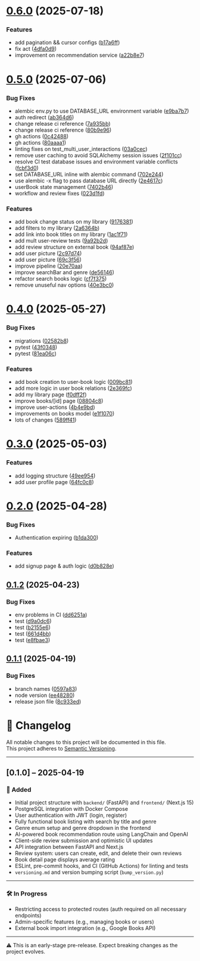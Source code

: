 # [0.6.0](https://github.com/leotonezi/sonic-library/compare/v0.5.0...v0.6.0) (2025-07-18)


### Features

* add pagination && cursor configs ([b17a6ff](https://github.com/leotonezi/sonic-library/commit/b17a6ff51d3599fcd648ac85bbcc36e80735cc23))
* fix act ([4dfa0d9](https://github.com/leotonezi/sonic-library/commit/4dfa0d93a266703121c7a3680811ca1ff120bc58))
* improvement on recommendation service ([a22b8e7](https://github.com/leotonezi/sonic-library/commit/a22b8e737abf3b37927e2c3ac624e27f80d00165))

# [0.5.0](https://github.com/leotonezi/sonic-library/compare/v0.4.0...v0.5.0) (2025-07-06)


### Bug Fixes

* alembic env.py to use DATABASE_URL environment variable ([e9ba7b7](https://github.com/leotonezi/sonic-library/commit/e9ba7b7643d6314eb28454965dc177a60ba1e02b))
* auth redirect ([ab364d6](https://github.com/leotonezi/sonic-library/commit/ab364d617e769d3771657113b68626cbbb15b5d7))
* change release ci reference ([7a935bb](https://github.com/leotonezi/sonic-library/commit/7a935bb68f337f377f9532400c1baf813de6e9f6))
* change release ci reference ([80b9e96](https://github.com/leotonezi/sonic-library/commit/80b9e9682b7dd91d09dff264de7ec6120a36f862))
* gh actions ([0c42488](https://github.com/leotonezi/sonic-library/commit/0c4248840630753ad76d8251e9abc8e110883d3f))
* gh actions ([80aaaa1](https://github.com/leotonezi/sonic-library/commit/80aaaa14d9198c6202daccc38d8da173673b18e0))
* linting fixes on test_multi_user_interactions ([03a0cec](https://github.com/leotonezi/sonic-library/commit/03a0cecbd25dab1d4fd60ba618cee8763142558c))
* remove user caching to avoid SQLAlchemy session issues ([2f101cc](https://github.com/leotonezi/sonic-library/commit/2f101cc4a9cfeef3d1cf301d328e6548f38be8aa))
* resolve CI test database issues and environment variable conflicts ([fcbf3d0](https://github.com/leotonezi/sonic-library/commit/fcbf3d0d7eb5a1d0664c969ffb7695f78efbfcf8))
* set DATABASE_URL inline with alembic command ([702e244](https://github.com/leotonezi/sonic-library/commit/702e244f6edabe3893a6297dc02d42d15b6ba280))
* use alembic -x flag to pass database URL directly ([2e4617c](https://github.com/leotonezi/sonic-library/commit/2e4617cce1895a5f2f2ad03ed98d5a35d782e0ea))
* userBook state management ([7402b46](https://github.com/leotonezi/sonic-library/commit/7402b46447c06a917be5ce75af28ac8c1a01f83c))
* workflow and review fixes ([023d1fd](https://github.com/leotonezi/sonic-library/commit/023d1fd9ad9361d5a403ee10cedba07052eb973a))


### Features

* add book change status on my library ([9176381](https://github.com/leotonezi/sonic-library/commit/9176381e8e62dc883fa4c4664ce1ff8b5197582b))
* add filters to my library ([2a6364b](https://github.com/leotonezi/sonic-library/commit/2a6364bf99bed405a5a5f5722ff1a5bed19c6ed2))
* add link into book titles on my library ([1ac1f71](https://github.com/leotonezi/sonic-library/commit/1ac1f71fe2128c8c12db494ae6bab5663178c9d9))
* add mult user-review tests ([9a92b2d](https://github.com/leotonezi/sonic-library/commit/9a92b2d356153b7604dc0658c57ec475ff3c7057))
* add review structure on external book ([94af87e](https://github.com/leotonezi/sonic-library/commit/94af87e384edbb0d712a9a10b512de5b87b88a24))
* add user picture ([2c97d74](https://github.com/leotonezi/sonic-library/commit/2c97d74855331908e72cb4f85aea235385d0904e))
* add user picture ([69c3f56](https://github.com/leotonezi/sonic-library/commit/69c3f56f82ba1ca7713759169595b18d620758cb))
* improve pipeline ([20e70aa](https://github.com/leotonezi/sonic-library/commit/20e70aa221ae41d6b7cf22eab6dbc9e940a6d426))
* improve searchBar and genre ([de56146](https://github.com/leotonezi/sonic-library/commit/de561468a8cbf68c84543e6609d72d89a3871c17))
* refactor search books logic ([cf7f375](https://github.com/leotonezi/sonic-library/commit/cf7f375376b635eba2f257f0d3009f9fb399b6e1))
* remove unuseful nav options ([40e3bc0](https://github.com/leotonezi/sonic-library/commit/40e3bc0382b37381261be71188e7958b75c864c8))

# [0.4.0](https://github.com/leotonezi/sonic-library/compare/v0.3.0...v0.4.0) (2025-05-27)


### Bug Fixes

* migrations ([02582b8](https://github.com/leotonezi/sonic-library/commit/02582b840ffaee5622ccc115488ba2e372b8672c))
* pytest ([43f0348](https://github.com/leotonezi/sonic-library/commit/43f0348d9b23c1d433b846f8d66cdc2581e09a6a))
* pytest ([81ea06c](https://github.com/leotonezi/sonic-library/commit/81ea06c79d07bdae46d8f013886dcfef98f3c45b))


### Features

* add book creation to user-book logic ([009bc81](https://github.com/leotonezi/sonic-library/commit/009bc814d549dda6d1626c0d7498e747b66ef520))
* add more logic in user book relations ([2e369fc](https://github.com/leotonezi/sonic-library/commit/2e369fc466087c36c565c7f3a278747da43b41a2))
* add my library page ([f0dff2f](https://github.com/leotonezi/sonic-library/commit/f0dff2f5a30407ab5c0fa94ab1396abaa985c8e3))
* improve books/[id] page ([08804c8](https://github.com/leotonezi/sonic-library/commit/08804c8fbfb197c2bbefbd8b6fcc12bc9f289f8a))
* improve user-actions ([4b4e9bd](https://github.com/leotonezi/sonic-library/commit/4b4e9bd1cf71270f4aeea617c8993c84dfd6e7ab))
* improvements on books model ([e1f1070](https://github.com/leotonezi/sonic-library/commit/e1f107051cb8446ac95aaa55497fb2cc2ebdcee4))
* lots of changes ([589ff41](https://github.com/leotonezi/sonic-library/commit/589ff4113e131ce276f025126b1c0de11184db2c))

# [0.3.0](https://github.com/leotonezi/sonic-library/compare/v0.2.0...v0.3.0) (2025-05-03)


### Features

* add logging structure ([49ee954](https://github.com/leotonezi/sonic-library/commit/49ee954384dc6c6ea725a582c7d60f064a68eecc))
* add user profile page ([64fc0c8](https://github.com/leotonezi/sonic-library/commit/64fc0c8bae0a182f967d2ee570f030d052901737))

# [0.2.0](https://github.com/leotonezi/sonic-library/compare/v0.1.2...v0.2.0) (2025-04-28)


### Bug Fixes

* Authentication expiring ([b1da300](https://github.com/leotonezi/sonic-library/commit/b1da3004b52f3bc4134184d03e9c150fb1136de1))


### Features

* add signup page & auth logic ([d0b828e](https://github.com/leotonezi/sonic-library/commit/d0b828ea058248e1a8d4dd180d591ed499e97278))

## [0.1.2](https://github.com/leotonezi/sonic-library/compare/v0.1.1...v0.1.2) (2025-04-23)


### Bug Fixes

* env problems in CI ([dd6251a](https://github.com/leotonezi/sonic-library/commit/dd6251a1993a9ce4378919d9d04f1be59f49259d))
* test ([d9a0dc6](https://github.com/leotonezi/sonic-library/commit/d9a0dc64fb809f7701f0830bed43fc61a6ae7364))
* test ([b2155e6](https://github.com/leotonezi/sonic-library/commit/b2155e6aad274dd5b1995023a22ffaf921d67f10))
* test ([661d4bb](https://github.com/leotonezi/sonic-library/commit/661d4bb5f2b91a030484e66fcdec0ee0374c908d))
* test ([e8fbae3](https://github.com/leotonezi/sonic-library/commit/e8fbae38534a165933e21e75c8dd9fbdce9c587d))

## [0.1.1](https://github.com/leotonezi/sonic-library/compare/v0.1.0...v0.1.1) (2025-04-19)


### Bug Fixes

* branch names ([0597a83](https://github.com/leotonezi/sonic-library/commit/0597a83d2f6a972a7e8ca01e340440b1d1a9916a))
* node version ([ee48280](https://github.com/leotonezi/sonic-library/commit/ee482804eb6447db1630853a2b9866350672bad3))
* release json file ([8c933ed](https://github.com/leotonezi/sonic-library/commit/8c933edcd48d98473e5c1301092a07704e49abb4))

# 📝 Changelog

All notable changes to this project will be documented in this file.  
This project adheres to [Semantic Versioning](https://semver.org/).

---

## [0.1.0] – 2025-04-19

### 🚀 Added
- Initial project structure with `backend/` (FastAPI) and `frontend/` (Next.js 15)
- PostgreSQL integration with Docker Compose
- User authentication with JWT (login, register)
- Fully functional book listing with search by title and genre
- Genre enum setup and genre dropdown in the frontend
- AI-powered book recommendation route using LangChain and OpenAI
- Client-side review submission and optimistic UI updates
- API integration between FastAPI and Next.js
- Review system: users can create, edit, and delete their own reviews
- Book detail page displays average rating
- ESLint, pre-commit hooks, and CI (GitHub Actions) for linting and tests
- `versioning.md` and version bumping script (`bump_version.py`)

---

### 🛠️ In Progress
- Restricting access to protected routes (auth required on all necessary endpoints)
- Admin-specific features (e.g., managing books or users)
- External book import integration (e.g., Google Books API)

---

⚠️ This is an early-stage pre-release. Expect breaking changes as the project evolves.
